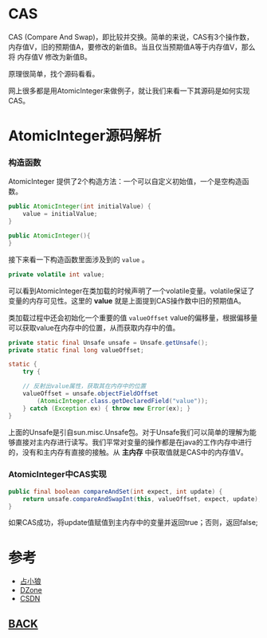 #   CAS

CAS (Compare And Swap)，即比较并交换。简单的来说，CAS有3个操作数，内存值V，旧的预期值A，要修改的新值B。当且仅当预期值A等于内存值V，那么将 内存值V 修改为新值B。

原理很简单，找个源码看看。

网上很多都是用AtomicInteger来做例子，就让我们来看一下其源码是如何实现CAS。

#   AtomicInteger源码解析

### 构造函数

AtomicInteger 提供了2个构造方法：一个可以自定义初始值，一个是空构造函数。

```java
public AtomicInteger(int initialValue) {
    value = initialValue;
}

public AtomicInteger(){
}
```

接下来看一下构造函数里面涉及到的 `value` 。

```java
private volatile int value;
```

可以看到AtomicInteger在类加载的时候声明了一个volatile变量。volatile保证了变量的内存可见性。这里的 **value** 就是上面提到CAS操作数中旧的预期值A。

类加载过程中还会初始化一个重要的值 `valueOffset` value的偏移量，根据偏移量可以获取value在内存中的位置，从而获取内存中的值。

```java
private static final Unsafe unsafe = Unsafe.getUnsafe();
private static final long valueOffset;

static {
    try {

    // 反射出value属性，获取其在内存中的位置
    valueOffset = unsafe.objectFieldOffset
        (AtomicInteger.class.getDeclaredField("value"));
    } catch (Exception ex) { throw new Error(ex); }
}
```

上面的Unsafe是引自sun.misc.Unsafe包。对于Unsafe我们可以简单的理解为能够直接对主内存进行读写。我们平常对变量的操作都是在java的工作内存中进行的，没有和主内存有直接的接触。从 **主内存** 中获取值就是CAS中的内存值V。

### AtomicInteger中CAS实现

```java
public final boolean compareAndSet(int expect, int update) {
    return unsafe.compareAndSwapInt(this, valueOffset, expect, update);
}
```

如果CAS成功，将update值赋值到主内存中的变量并返回true；否则，返回false;

#   参考
-   [占小狼](https://www.jianshu.com/p/fb6e91b013cc)
-   [DZone](https://dzone.com/articles/how-cas-compare-and-swap-java)
-   [CSDN](https://blog.csdn.net/z742182637/article/details/50417550)

##  [BACK](/summary.md)